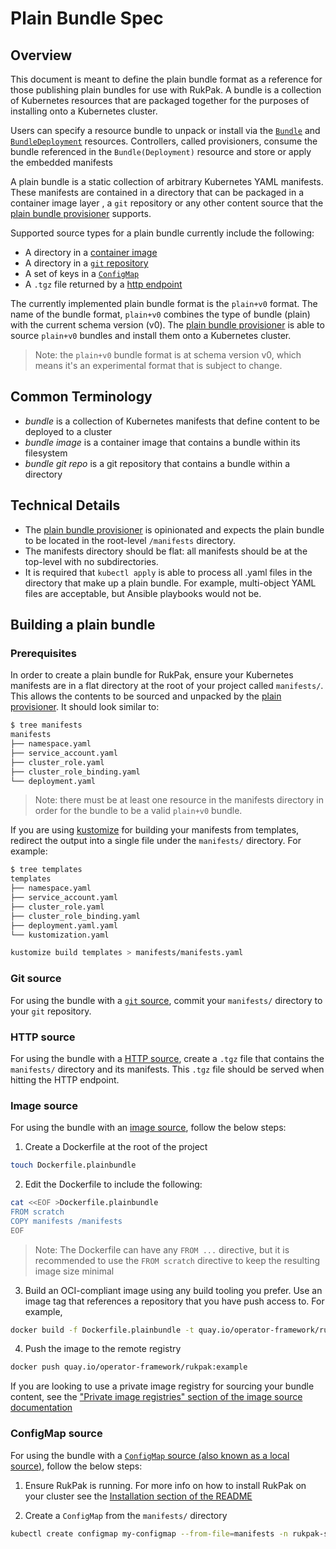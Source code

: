 # Plain Bundle Spec

## Overview

This document is meant to define the plain bundle format as a reference for those publishing plain bundles for use with
RukPak. A bundle is a collection of Kubernetes resources that are packaged together for the purposes of installing onto
a Kubernetes cluster.

Users can specify a resource bundle to unpack or install via the
[`Bundle`](https://github.com/operator-framework/rukpak#bundle)
and [`BundleDeployment`](https://github.com/operator-framework/rukpak#bundledeployment) resources.
Controllers, called provisioners, consume the bundle referenced in the `Bundle(Deployment)` resource and store or apply the embedded manifests

A plain bundle is a static collection of arbitrary Kubernetes YAML manifests. These manifests are contained in a directory
that can be packaged in a container image layer , a `git` repository or any other content source that the
[plain bundle provisioner](../provisioners/plain.md) supports.

Supported source types for a plain bundle currently include the following:

* A directory in a [container image](../sources/image.md)
* A directory in a [`git` repository](../sources/git.md)
* A set of keys in a [`ConfigMap`](../sources/local.md)
* A `.tgz` file returned by a [http endpoint](../sources/http.md)


The currently implemented plain bundle format is the `plain+v0` format. The name of the bundle format, `plain+v0`
combines the type of bundle (plain) with the current schema version (v0). The
[plain bundle provisioner](../provisioners/plain.md) is able to source
`plain+v0` bundles and install them onto a Kubernetes cluster.

> Note: the `plain+v0` bundle format is at schema version v0, which means it's an experimental format that is subject
> to change.

## Common Terminology

* *bundle* is a collection of Kubernetes manifests that define content to be deployed to a cluster
* *bundle image* is a container image that contains a bundle within its filesystem
* *bundle git repo* is a git repository that contains a bundle within a directory

## Technical Details

* The [plain bundle provisioner](../provisioners/plain.md) is opinionated and expects the
plain bundle to be located in the root-level `/manifests` directory.
* The manifests directory should be flat: all manifests should be at the top-level with no subdirectories.
* It is required that `kubectl apply` is able to process all .yaml files in the directory that make up a plain bundle. For example,
multi-object YAML files are acceptable, but Ansible playbooks would not be.

## Building a plain bundle
### Prerequisites

In order to create a plain bundle for RukPak, ensure your Kubernetes manifests are in a flat directory at the root of
your project called `manifests/`. This allows the contents to be sourced and unpacked by the
[plain provisioner](..provisioners/plain.md). It should look similar to:

```bash
$ tree manifests
manifests
├── namespace.yaml
├── service_account.yaml
├── cluster_role.yaml
├── cluster_role_binding.yaml
└── deployment.yaml
```

> Note: there must be at least one resource in the manifests directory in order for the bundle to be a valid
> `plain+v0` bundle.

If you are using [kustomize](https://kustomize.io/) for building your manifests from templates, redirect the output into a single file under the `manifests/` directory. For example:
```bash
$ tree templates
templates
├── namespace.yaml
├── service_account.yaml
├── cluster_role.yaml
├── cluster_role_binding.yaml
├── deployment.yaml.yaml
└── kustomization.yaml
```

```bash
kustomize build templates > manifests/manifests.yaml
```

### Git source

For using the bundle with a [`git` source](../sources/git.md), commit your `manifests/` directory to your `git` repository.

### HTTP source

For using the bundle with a [HTTP source](../sources/http.md), create a `.tgz` file that contains the `manifests/` directory and its manifests. This `.tgz` file should be served when hitting the HTTP endpoint.

### Image source

For using the bundle with an [image source](../sources/image.md), follow the below steps:

1. Create a Dockerfile at the root of the project
```bash
touch Dockerfile.plainbundle
```

2. Edit the Dockerfile to include the following:
```bash
cat <<EOF >Dockerfile.plainbundle
FROM scratch
COPY manifests /manifests
EOF
```

> Note: The Dockerfile can have any `FROM ...` directive, but it is recommended to use the `FROM scratch`
> directive to keep the resulting image size minimal

3. Build an OCI-compliant image using any build tooling you prefer. Use an image tag that references a repository that you have push access to. For example,

```bash
docker build -f Dockerfile.plainbundle -t quay.io/operator-framework/rukpak:example .
```

4. Push the image to the remote registry

```bash
docker push quay.io/operator-framework/rukpak:example
```

If you are looking to use a private image registry for sourcing your bundle content, see the ["Private image registries" section of the image source documentation](../sources/image.md#private-image-registries)

### ConfigMap source

For using the bundle with a [`ConfigMap` source (also known as a local source)](../sources/local.md), follow the below steps:

1. Ensure RukPak is running. For more info on how to install RukPak on your cluster see the [Installation section of the README](../../README.md#installation)

2. Create a `ConfigMap` from the `manifests/` directory
```bash
kubectl create configmap my-configmap --from-file=manifests -n rukpak-system
```
